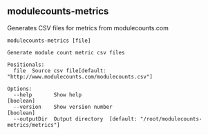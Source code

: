 ## modulecounts-metrics

Generates CSV files for metrics from modulecounts.com

```
modulecounts-metrics [file]

Generate module count metric csv files

Positionals:
  file  Source csv file[default: "http://www.modulecounts.com/modulecounts.csv"]

Options:
  --help       Show help                                               [boolean]
  --version    Show version number                                     [boolean]
  --outputDir  Output directory  [default: "/root/modulecounts-metrics/metrics"]
```

